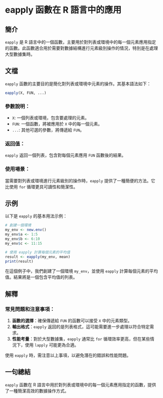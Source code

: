 <!--
Meta Description: # eapply 函數在 R 語言中的應用 ## 簡介 `eapply` 是 R 語言中的一個函數，主要用於對列表或環境中的每一個元素應用指定的函數。此函數適合用於需要對數據結構進行元素級別操作的情況，特別是在處理大型數據集時。 ## 文檔 `eapply` 函數的主要目的是簡化對列表或環境中元素的...
Meta Keywords: eapply, my_env, fun, 函數在, 計算每個元素的平均值
-->

# eapply 函數在 R 語言中的應用

## 簡介
`eapply` 是 R 語言中的一個函數，主要用於對列表或環境中的每一個元素應用指定的函數。此函數適合用於需要對數據結構進行元素級別操作的情況，特別是在處理大型數據集時。

## 文檔
`eapply` 函數的主要目的是簡化對列表或環境中元素的操作。其基本語法如下：

```r
eapply(X, FUN, ...)
```

### 參數說明：
- `X`: 一個列表或環境，包含要處理的元素。
- `FUN`: 一個函數，將被應用於 `X` 中的每一個元素。
- `...`: 其他可選的參數，將傳遞給 `FUN`。

### 返回值：
`eapply` 返回一個列表，包含對每個元素應用 `FUN` 函數後的結果。

### 使用場景：
當需要對列表或環境進行元素級別的操作時，`eapply` 提供了一種簡便的方法。它比使用 `for` 循環更具可讀性和簡潔性。

## 示例
以下是 `eapply` 的基本用法示例：

```r
# 創建一個環境
my_env <- new.env()
my_env$a <- 1:5
my_env$b <- 6:10
my_env$c <- 11:15

# 使用 eapply 計算每個元素的平均值
result <- eapply(my_env, mean)
print(result)
```

在這個例子中，我們創建了一個環境 `my_env`，並使用 `eapply` 計算每個元素的平均值。結果將是一個包含平均值的列表。

## 解釋
### 常見問題和注意事項：
1. **函數的選擇**：確保傳遞給 `FUN` 的函數可以接受 `X` 中的元素類型。
2. **輸出格式**：`eapply` 返回的是列表格式，這可能需要進一步處理以符合特定需求。
3. **性能考量**：對於大型數據集，`eapply` 通常比 `for` 循環效率更高，但在某些情況下，使用 `lapply` 可能更為合適。

使用 `eapply` 時，需注意以上事項，以避免潛在的錯誤和性能問題。

## 一句總結
`eapply` 函數在 R 語言中用於對列表或環境中的每一個元素應用指定的函數，提供了一種簡潔高效的數據操作方式。